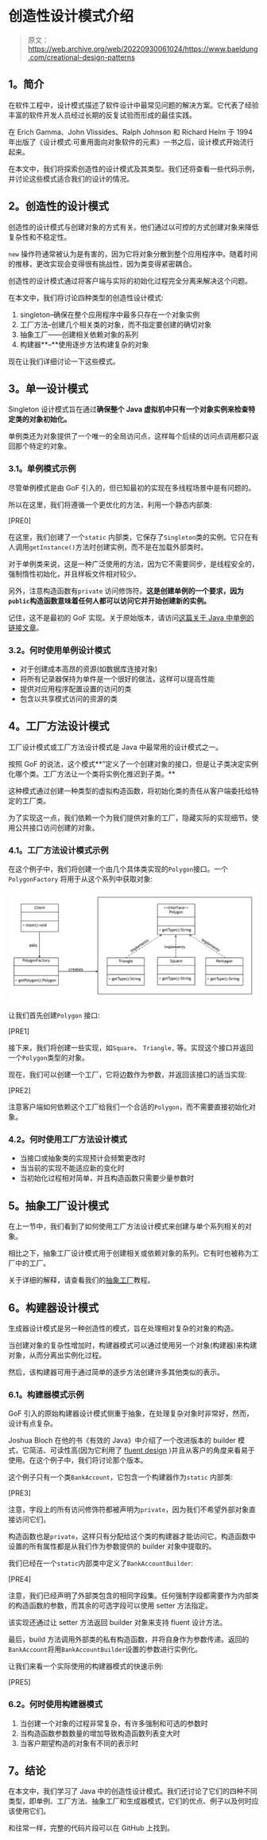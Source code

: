 # 创造性设计模式介绍

> 原文：<https://web.archive.org/web/20220930061024/https://www.baeldung.com/creational-design-patterns>

## **1。简介**

在软件工程中，设计模式描述了软件设计中最常见问题的解决方案。它代表了经验丰富的软件开发人员经过长期的反复试验而形成的最佳实践。

在 Erich Gamma、John Vlissides、Ralph Johnson 和 Richard Helm 于 1994 年出版了《设计模式:可重用面向对象软件的元素》一书之后，设计模式开始流行起来。

在本文中，我们将探索创造性的设计模式及其类型。我们还将查看一些代码示例，并讨论这些模式适合我们的设计的情况。

## **2。创造性的设计模式**

创造性的设计模式与创建对象的方式有关。他们通过以可控的方式创建对象来降低复杂性和不稳定性。

`new` 操作符通常被认为是有害的，因为它将对象分散到整个应用程序中。随着时间的推移，更改实现会变得很有挑战性，因为类变得紧密耦合。

创造性的设计模式通过将客户端与实际的初始化过程完全分离来解决这个问题。

在本文中，我们将讨论四种类型的创造性设计模式:

1.  singleton–确保在整个应用程序中最多只存在一个对象实例
2.  工厂方法–创建几个相关类的对象，而不指定要创建的确切对象
3.  抽象工厂——创建相关依赖对象的系列
4.  构建器**–**使用逐步方法构建复杂的对象

现在让我们详细讨论一下这些模式。

## **3。单一设计模式**

Singleton 设计模式旨在通过**确保整个 Java 虚拟机中只有一个对象实例来检查特定类的对象初始化。**

单例类还为对象提供了一个唯一的全局访问点，这样每个后续的访问点调用都只返回那个特定的对象。

### **3.1。单例模式示例**

尽管单例模式是由 GoF 引入的，但已知最初的实现在多线程场景中是有问题的。

所以在这里，我们将遵循一个更优化的方法，利用一个静态内部类:

[PRE0]

在这里，我们创建了一个`static` 内部类，它保存了`Singleton`类的实例。它只在有人调用`getInstance()`方法时创建实例，而不是在加载外部类时。

对于单例类来说，这是一种广泛使用的方法，因为它不需要同步，是线程安全的，强制惰性初始化，并且样板文件相对较少。

另外，注意构造函数有`private` 访问修饰符。**这是创建单例的一个要求，因为`public`构造函数意味着任何人都可以访问它并开始创建新的实例。**

记住，这不是最初的 GoF 实现。关于原始版本，请访问[这篇关于 Java 中单例的链接文章](/web/20221103034412/https://www.baeldung.com/java-singleton)。

### **3.2。何时使用单例设计模式**

*   对于创建成本高昂的资源(如数据库连接对象)
*   将所有记录器保持为单件是一个很好的做法，这样可以提高性能
*   提供对应用程序配置设置的访问的类
*   包含以共享模式访问的资源的类

## **4。工厂方法设计模式**

工厂设计模式或工厂方法设计模式是 Java 中最常用的设计模式之一。

按照 GoF 的说法，这个模式**”定义了一个创建对象的接口，但是让子类决定实例化哪个类。工厂方法让一个类将实例化推迟到子类。**

这种模式通过创建一种类型的虚拟构造函数，将初始化类的责任从客户端委托给特定的工厂类。

为了实现这一点，我们依赖一个为我们提供对象的工厂，隐藏实际的实现细节。使用公共接口访问创建的对象。

### **4.1。工厂方法设计模式示例**

在这个例子中，我们将创建一个由几个具体类实现的`Polygon`接口。一个`PolygonFactory` 将用于从这个系列中获取对象:

[![Factory Method Design Pattern](img/84b994cb8e3afa21f0f631e62e485d95.png)](/web/20221103034412/https://www.baeldung.com/wp-content/uploads/2017/11/Factory_Method_Design_Pattern.png)

让我们首先创建`Polygon` 接口:

[PRE1]

接下来，我们将创建一些实现，如`Square`、 `Triangle,` 等。实现这个接口并返回一个`Polygon`类型的对象。

现在，我们可以创建一个工厂，它将边数作为参数，并返回该接口的适当实现:

[PRE2]

注意客户端如何依赖这个工厂给我们一个合适的`Polygon`，而不需要直接初始化对象。

### **4.2。何时使用工厂方法设计模式**

*   当接口或抽象类的实现预计会频繁更改时
*   当当前的实现不能适应新的变化时
*   当初始化过程相对简单，并且构造函数只需要少量参数时

## **5。抽象工厂设计模式**

在上一节中，我们看到了如何使用工厂方法设计模式来创建与单个系列相关的对象。

相比之下，抽象工厂设计模式用于创建相关或依赖对象的系列。它有时也被称为工厂中的工厂。

关于详细的解释，请查看我们的[抽象工厂](/web/20221103034412/https://www.baeldung.com/java-abstract-factory-pattern)教程。

## **6。构建器设计模式**

生成器设计模式是另一种创造性的模式，旨在处理相对复杂的对象的构造。

当创建对象的复杂性增加时，构建器模式可以通过使用另一个对象(构建器)来构建对象，从而分离出实例化过程。

然后，该构建器可用于通过简单的逐步方法创建许多其他类似的表示。

### **6.1。构建器模式示例**

GoF 引入的原始构建器设计模式侧重于抽象，在处理复杂对象时非常好，然而，设计有点复杂。

Joshua Bloch 在他的书《有效的 Java》中介绍了一个改进版本的 builder 模式，它简洁、可读性高(因为它利用了 [fluent design](https://web.archive.org/web/20221103034412/https://en.wikipedia.org/wiki/Fluent_interface) )并且从客户的角度来看易于使用。在这个例子中，我们将讨论那个版本。

这个例子只有一个类`BankAccount`，它包含一个构建器作为`static` 内部类:

[PRE3]

注意，字段上的所有访问修饰符都被声明为`private`，因为我们不希望外部对象直接访问它们。

构造函数也是`private`，这样只有分配给这个类的构建器才能访问它。构造函数中设置的所有属性都是从我们作为参数提供的 builder 对象中提取的。

我们已经在一个`static`内部类中定义了`BankAccountBuilder`:

[PRE4]

注意，我们已经声明了外部类包含的相同字段集。任何强制字段都需要作为内部类的构造函数的参数，而其余的可选字段可以使用 setter 方法指定。

该实现还通过让 setter 方法返回 builder 对象来支持 fluent 设计方法。

最后，build 方法调用外部类的私有构造函数，并将自身作为参数传递。返回的`BankAccount`将用`BankAccountBuilder`设置的参数进行实例化。

让我们来看一个实际使用的构建器模式的快速示例:

[PRE5]

### 6.2。何时使用构建器模式

1.  当创建一个对象的过程非常复杂，有许多强制和可选的参数时
2.  当构造函数参数数量的增加导致构造函数列表变大时
3.  当客户期望构造的对象有不同的表示时

## **7。结论**

在本文中，我们学习了 Java 中的创造性设计模式。我们还讨论了它们的四种不同类型，即单例、工厂方法、抽象工厂和生成器模式，它们的优点、例子以及何时应该使用它们。

和往常一样，完整的代码片段可以在 GitHub 上找到。